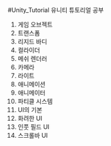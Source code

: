 #Unity_Tutorial
유니티 튜토리얼 공부

1. 게임 오브젝트
2. 트랜스폼 
3. 리지드 바디
4. 컬라이더
5. 메쉬 렌더러
6. 카메라
7. 라이트
8. 애니메이션
9. 애니메이터
10. 파티클 시스템
11. UI의 기본
12. 화려한 UI
13. 인풋 필드 UI
14. 스크롤바 UI
